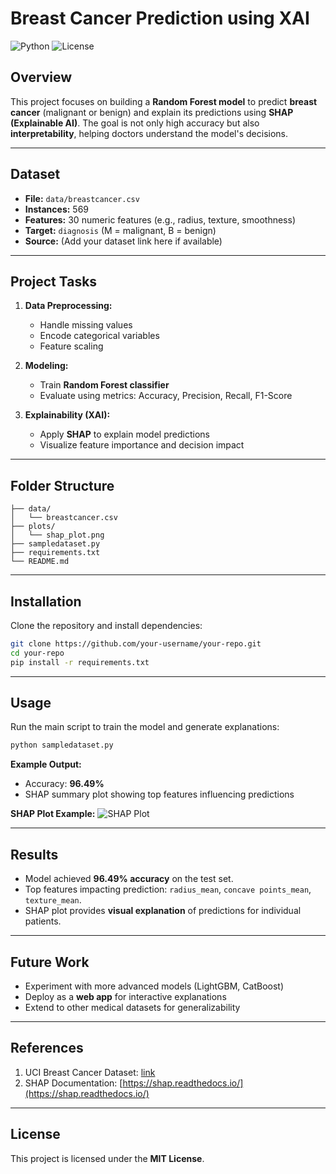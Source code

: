 

# Breast Cancer Prediction using XAI

![Python](https://img.shields.io/badge/python-3.10-blue)
![License](https://img.shields.io/badge/license-MIT-green)

## Overview

This project focuses on building a **Random Forest model** to predict **breast cancer** (malignant or benign) and explain its predictions using **SHAP (Explainable AI)**.
The goal is not only high accuracy but also **interpretability**, helping doctors understand the model's decisions.

---

## Dataset

* **File:** `data/breastcancer.csv`
* **Instances:** 569
* **Features:** 30 numeric features (e.g., radius, texture, smoothness)
* **Target:** `diagnosis` (M = malignant, B = benign)
* **Source:** (Add your dataset link here if available)

---

## Project Tasks

1. **Data Preprocessing:**

   * Handle missing values
   * Encode categorical variables
   * Feature scaling

2. **Modeling:**

   * Train **Random Forest classifier**
   * Evaluate using metrics: Accuracy, Precision, Recall, F1-Score

3. **Explainability (XAI):**

   * Apply **SHAP** to explain model predictions
   * Visualize feature importance and decision impact

---

## Folder Structure

```
├── data/
│   └── breastcancer.csv
├── plots/
│   └── shap_plot.png
├── sampledataset.py
├── requirements.txt
└── README.md
```

---

## Installation

Clone the repository and install dependencies:

```bash
git clone https://github.com/your-username/your-repo.git
cd your-repo
pip install -r requirements.txt
```

---

## Usage

Run the main script to train the model and generate explanations:

```bash
python sampledataset.py
```

**Example Output:**

* Accuracy: **96.49%**
* SHAP summary plot showing top features influencing predictions

**SHAP Plot Example:**
![SHAP Plot](plots/shap_plot.png)

---

## Results

* Model achieved **96.49% accuracy** on the test set.
* Top features impacting prediction: `radius_mean`, `concave points_mean`, `texture_mean`.
* SHAP plot provides **visual explanation** of predictions for individual patients.

---

## Future Work

* Experiment with more advanced models (LightGBM, CatBoost)
* Deploy as a **web app** for interactive explanations
* Extend to other medical datasets for generalizability

---

## References

1. UCI Breast Cancer Dataset: [link](https://archive.ics.uci.edu/ml/datasets/Breast+Cancer+Wisconsin+%28Diagnostic%29)
2. SHAP Documentation: [https://shap.readthedocs.io/](https://shap.readthedocs.io/)

---

## License

This project is licensed under the **MIT License**.


